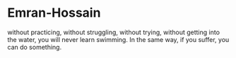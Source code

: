 # Emran-Hossain
without practicing, without struggling, without trying, without getting into the water, you will never learn swimming. In the same way, if you suffer, you can do something.
